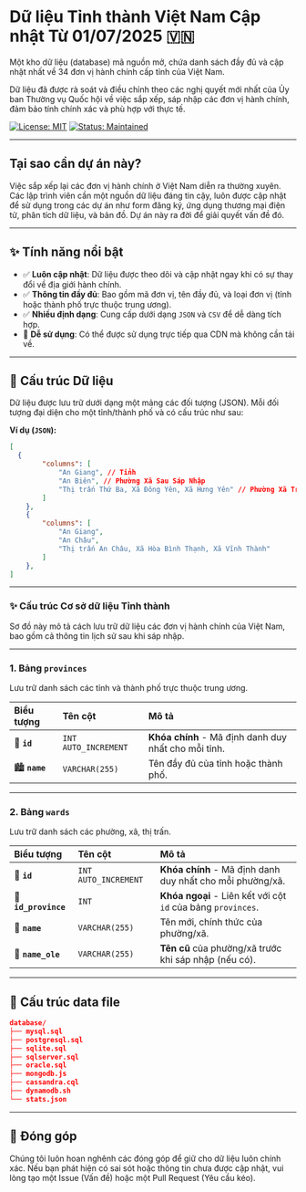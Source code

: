 # Dữ liệu Tỉnh thành Việt Nam Cập nhật Từ 01/07/2025 🇻🇳

Một kho dữ liệu (database) mã nguồn mở, chứa danh sách đầy đủ và cập nhật nhất về 34 đơn vị hành chính cấp tỉnh của Việt Nam.

Dữ liệu đã được rà soát và điều chỉnh theo các nghị quyết mới nhất của Ủy ban Thường vụ Quốc hội về việc sắp xếp, sáp nhập các đơn vị hành chính, đảm bảo tính chính xác và phù hợp với thực tế.

[![License: MIT](https://img.shields.io/badge/License-MIT-blue.svg)](https://opensource.org/licenses/MIT)
[![Status: Maintained](https://img.shields.io/badge/status-maintained-green.svg)]()

---

## Tại sao cần dự án này?

Việc sắp xếp lại các đơn vị hành chính ở Việt Nam diễn ra thường xuyên. Các lập trình viên cần một nguồn dữ liệu đáng tin cậy, luôn được cập nhật để sử dụng trong các dự án như form đăng ký, ứng dụng thương mại điện tử, phân tích dữ liệu, và bản đồ. Dự án này ra đời để giải quyết vấn đề đó.

---

## ✨ Tính năng nổi bật

* ✅ **Luôn cập nhật**: Dữ liệu được theo dõi và cập nhật ngay khi có sự thay đổi về địa giới hành chính.
* ✅ **Thông tin đầy đủ**: Bao gồm mã đơn vị, tên đầy đủ, và loại đơn vị (tỉnh hoặc thành phố trực thuộc trung ương).
* ✅ **Nhiều định dạng**: Cung cấp dưới dạng `JSON` và `CSV` để dễ dàng tích hợp.
* 🚀 **Dễ sử dụng**: Có thể được sử dụng trực tiếp qua CDN mà không cần tải về.

---

## 📂 Cấu trúc Dữ liệu

Dữ liệu được lưu trữ dưới dạng một mảng các đối tượng (JSON). Mỗi đối tượng đại diện cho một tỉnh/thành phố và có cấu trúc như sau:

**Ví dụ (`JSON`):**

```json
[
  {
        "columns": [
            "An Giang", // Tỉnh
            "An Biên", // Phường Xã Sau Sáp Nhập
            "Thị trấn Thứ Ba, Xã Đông Yên, Xã Hưng Yên" // Phường Xã Trước Sáp Nhập
        ]
    },
    {
        "columns": [
            "An Giang",
            "An Châu",
            "Thị trấn An Châu, Xã Hòa Bình Thạnh, Xã Vĩnh Thành"
        ]
    },
]
```
---
### ✨ **Cấu trúc Cơ sở dữ liệu Tỉnh thành**

Sơ đồ này mô tả cách lưu trữ dữ liệu các đơn vị hành chính của Việt Nam, bao gồm cả thông tin lịch sử sau khi sáp nhập.

---

### **1. Bảng `provinces`**

Lưu trữ danh sách các tỉnh và thành phố trực thuộc trung ương.

| Biểu tượng | Tên cột | Mô tả |
| :--- | :--- | :--- |
| 🔑 **`id`** | `INT AUTO_INCREMENT` | **Khóa chính** - Mã định danh duy nhất cho mỗi tỉnh. |
| 🏙️ **`name`** | `VARCHAR(255)` | Tên đầy đủ của tỉnh hoặc thành phố. |

---

### **2. Bảng `wards`**

Lưu trữ danh sách các phường, xã, thị trấn.

| Biểu tượng | Tên cột | Mô tả |
| :--- | :--- | :--- |
| 🔑 **`id`** | `INT AUTO_INCREMENT` | **Khóa chính** - Mã định danh duy nhất cho mỗi phường/xã. |
| 🔗 **`id_province`** | `INT` | **Khóa ngoại** - Liên kết với cột `id` của bảng `provinces`. |
| 📍 **`name`** | `VARCHAR(255)` | Tên mới, chính thức của phường/xã. |
| 📜 **`name_ole`** | `VARCHAR(255)` | **Tên cũ** của phường/xã trước khi sáp nhập (nếu có). |

---
## 📂 Cấu trúc data file

```json
database/
├── mysql.sql
├── postgresql.sql
├── sqlite.sql
├── sqlserver.sql
├── oracle.sql
├── mongodb.js
├── cassandra.cql
├── dynamodb.sh
└── stats.json
```

---
## 🤝 Đóng góp
Chúng tôi luôn hoan nghênh các đóng góp để giữ cho dữ liệu luôn chính xác. Nếu bạn phát hiện có sai sót hoặc thông tin chưa được cập nhật, vui lòng tạo một Issue (Vấn đề) hoặc một Pull Request (Yêu cầu kéo).
